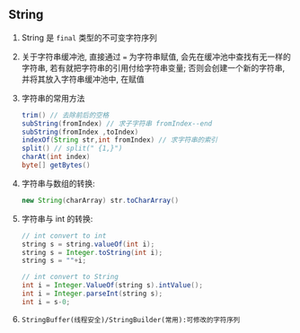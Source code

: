 ## String

1.  String 是 `final` 类型的不可变字符序列
2.  关于字符串缓冲池, 直接通过 `=` 为字符串赋值, 会先在缓冲池中查找有无一样的字符串, 若有就把字符串的引用付给字符串变量; 否则会创建一个新的字符串, 并将其放入字符串缓冲池中, 在赋值
3.  字符串的常用方法
    ```java
    trim() // 去除前后的空格
    subString(fromIndex) // 求子字符串 fromIndex--end
    subString(fromIndex ,toIndex)
    indexOf(String str,int fromIndex) // 求字符串的索引
    split() // split(" {1,}")
    charAt(int index)
    byte[] getBytes()
    ```
4.  字符串与数组的转换:

    ```java
    new String(charArray) str.toCharArray()
    ```

5.  字符串与 int 的转换:

    ```java
    // int convert to int
    string s = string.valueOf(int i);
    string s = Integer.toString(int i);
    string s = ""+i;

    // int convert to String
    int i = Integer.ValueOf(string s).intValue();
    int i = Integer.parseInt(string s);
    int i = s-0;
    ```

6.  `StringBuffer(线程安全)/StringBuilder(常用):可修改的字符序列`
